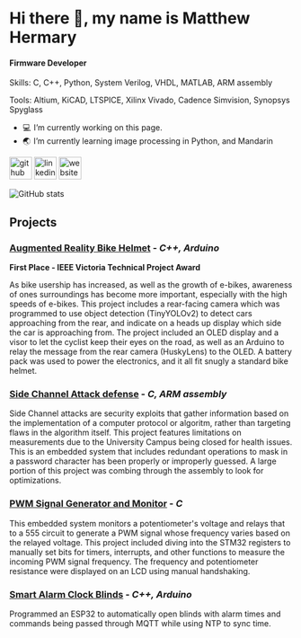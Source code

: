 # Hi there 👋, my name is Matthew Hermary
#### Firmware Developer


Skills: C, C++, Python, System Verilog, VHDL, MATLAB, ARM assembly

Tools: Altium, KiCAD, LTSPICE, Xilinx Vivado, Cadence Simvision, Synopsys Spyglass

- 💻  I’m currently working on this page. 
- 🌏  I’m currently learning image processing in Python, and Mandarin 



[<img src='https://cdn.jsdelivr.net/npm/simple-icons@3.0.1/icons/github.svg' alt='github' height='40'>](https://github.com/mhermary)  [<img src='https://cdn.jsdelivr.net/npm/simple-icons@3.0.1/icons/linkedin.svg' alt='linkedin' height='40'>](https://www.linkedin.com/in/hermary/)  [<img src='https://cdn.jsdelivr.net/npm/simple-icons@3.0.1/icons/icloud.svg' alt='website' height='40'>](mhermary.github.io)  

![GitHub stats](https://github-readme-stats.vercel.app/api?username=mhermary&show_icons=true)  

## Projects
### [Augmented Reality Bike Helmet](https://brandenjvoss.github.io/AR_bike_helmet/) - *C++, Arduino*
**First Place - IEEE Victoria Technical Project Award**

As bike usership has increased, as well as the growth of e-bikes, awareness of ones surroundings has become more important, especially with the high speeds of e-bikes.
This project includes a rear-facing camera which was programmed to use object detection (TinyYOLOv2) to detect cars approaching from the rear, and indicate on a heads up display which side the car is approaching from. The project included an OLED display and a visor to let the cyclist keep their eyes on the road, as well as an Arduino to relay the message from the rear camera (HuskyLens) to the OLED. A battery pack was used to power the electronics, and it all fit snugly a standard bike helmet.

### [Side Channel Attack defense](https://github.com/mhermary/Side-channel-attack) - *C, ARM assembly*
Side Channel attacks are security exploits that gather information based on the implementation of a computer protocol or algoritm, rather than targeting flaws in the algorithm itself. This project features limitations on measurements due to the University Campus being closed for health issues.
This is an embedded system that includes redundant operations to mask in a password character has been properly or improperly guessed. A large portion of this project was combing through the assembly to look for optimizations. 


### [PWM Signal Generator and Monitor](https://github.com/mhermary/pot_monitor_PWM_signal_generator) - *C*
This embedded system monitors a potentiometer's voltage and relays that to a 555 circuit to generate a PWM signal whose frequency varies based on the relayed voltage.
This project included diving into the STM32 registers to manually set bits for timers, interrupts, and other functions to measure the incoming PWM signal frequency.
The frequency and potentiometer resistance were displayed on an LCD using manual handshaking.

### [Smart Alarm Clock Blinds](https://github.com/mhermary/Alarm_clock_blinds) - *C++, Arduino*
Programmed an ESP32 to automatically open blinds with alarm times and commands being passed through MQTT while using NTP to sync time.
